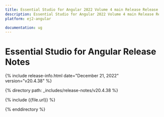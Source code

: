```yaml
---
title: Essential Studio for Angular 2022 Volume 4 main Release Release Notes  
description: Essential Studio for Angular 2022 Volume 4 main Release Release Notes  
platform: ej2-angular

documentation: ug
---
```


# Essential Studio for Angular  Release Notes  

{% include release-info.html date="December 21, 2022"  version="v20.4.38" %} 

{% directory path: _includes/release-notes/v20.4.38 %}

{% include {{file.url}} %}

{% enddirectory %}


